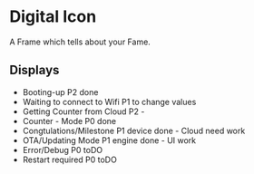 # Digital Icon
A Frame which tells about your Fame.


## Displays
* Booting-up                    P2  done
* Waiting to connect to Wifi    P1  to change values
* Getting Counter from Cloud    P2  -
* Counter - Mode                P0  done
* Congtulations/Milestone       P1  device done - Cloud need work
* OTA/Updating Mode             P1  engine done - UI work
* Error/Debug                   P0  toDO
* Restart required              P0  toDO

